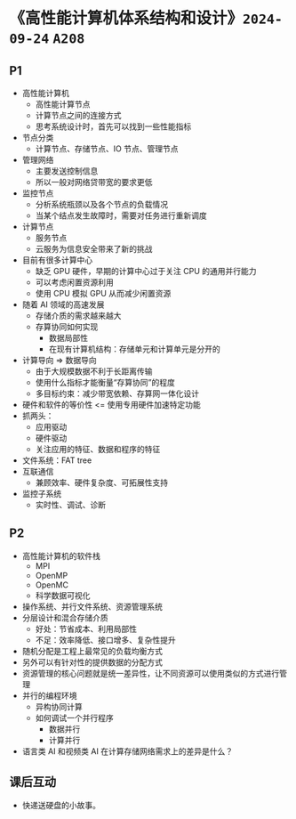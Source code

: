 # 《高性能计算机体系结构和设计》`2024-09-24` `A208` 

## P1

- 高性能计算机
  - 高性能计算节点
  - 计算节点之间的连接方式
  - 思考系统设计时，首先可以找到一些性能指标
- 节点分类
  - 计算节点、存储节点、IO 节点、管理节点
- 管理网络
  - 主要发送控制信息
  - 所以一般对网络贷带宽的要求更低
- 监控节点
  - 分析系统瓶颈以及各个节点的负载情况
  - 当某个结点发生故障时，需要对任务进行重新调度
- 计算节点
  - 服务节点
  - 云服务为信息安全带来了新的挑战
- 目前有很多计算中心
  - 缺乏 GPU 硬件，早期的计算中心过于关注 CPU 的通用并行能力
  - 可以考虑闲置资源利用
  - 使用 CPU 模拟 GPU 从而减少闲置资源
- 随着 AI 领域的高速发展
  - 存储介质的需求越来越大
  - 存算协同如何实现
    - 数据局部性
    - 在现有计算机结构：存储单元和计算单元是分开的
- 计算导向 => 数据导向
  - 由于大规模数据不利于长距离传输
  - 使用什么指标才能衡量“存算协同”的程度
  - 多目标约束：减少带宽依赖、存算网一体化设计
- 硬件和软件的等价性 <= 使用专用硬件加速特定功能
- 抓两头：
  - 应用驱动
  - 硬件驱动
  - 关注应用的特征、数据和程序的特征
- 文件系统：FAT tree
- 互联通信
  - 兼顾效率、硬件复杂度、可拓展性支持
- 监控子系统
  - 实时性、调试、诊断

## P2

- 高性能计算机的软件栈
  - MPI
  - OpenMP
  - OpenMC
  - 科学数据可视化
- 操作系统、并行文件系统、资源管理系统
- 分层设计和混合存储介质
  - 好处：节省成本、利用局部性
  - 不足：效率降低、接口增多、复杂性提升
- 随机分配是工程上最常见的负载均衡方式
- 另外可以有针对性的提供数据的分配方式
- 资源管理的核心问题就是统一差异性，让不同资源可以使用类似的方式进行管理
- 并行的编程环境
  - 异构协同计算
  - 如何调试一个并行程序
    - 数据并行
    - 计算并行
- 语言类 AI 和视频类 AI 在计算存储网络需求上的差异是什么？

## 课后互动

- 快递送硬盘的小故事。

